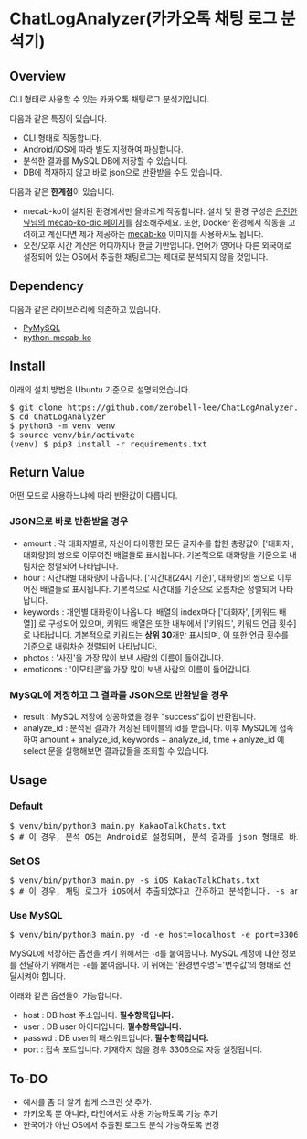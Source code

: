 
# ChatLogAnalyzer(카카오톡 채팅 로그 분석기)

## Overview

CLI 형태로 사용할 수 있는 카카오톡 채팅로그 분석기입니다.

다음과 같은 특징이 있습니다.

* CLI 형태로 작동합니다.
* Android/iOS에 따라 별도 지정하여 파싱합니다.
* 분석한 결과를 MySQL DB에 저장할 수 있습니다.
* DB에 적재하지 않고 바로 json으로 반환받을 수도 있습니다.

다음과 같은 **한계점**이 있습니다.

* mecab-ko이 설치된 환경에서만 올바르게 작동합니다. 설치 및 환경 구성은 [은전한닢님의 mecab-ko-dic 페이지](https://bitbucket.org/eunjeon/mecab-ko-dic)를 참조해주세요. 또한, Docker 환경에서 작동을 고려하고 계신다면 제가 제공하는 [mecab-ko](https://hub.docker.com/r/zerobell/mecab-ko) 이미지를 사용하셔도 됩니다.
* 오전/오후 시간 계산은 어디까지나 한글 기반입니다. 언어가 영어나 다른 외국어로 설정되어 있는 OS에서 추출한 채팅로그는 제대로 분석되지 않을 것입니다.

## Dependency

다음과 같은 라이브러리에 의존하고 있습니다.

* [PyMySQL](https://pypi.org/project/PyMySQL/)
* [python-mecab-ko](https://pypi.org/project/python-mecab-ko/)

## Install

아래의 설치 방법은 Ubuntu 기준으로 설명되었습니다.

<pre>$ git clone https://github.com/zerobell-lee/ChatLogAnalyzer.git
$ cd ChatLogAnalyzer
$ python3 -m venv venv
$ source venv/bin/activate
(venv) $ pip3 install -r requirements.txt
</pre>

## Return Value

어떤 모드로 사용하느냐에 따라 반환값이 다릅니다.

### JSON으로 바로 반환받을 경우

* amount : 각 대화자별로, 자신이 타이핑한 모든 글자수를 합한 총량값이 ['대화자', 대화량]의 쌍으로 이루어진 배열들로 표시됩니다. 기본적으로 대화량을 기준으로 내림차순 정렬되어 나타납니다.
* hour : 시간대별 대화량이 나옵니다. ['시간대(24시 기준)', 대화량]의 쌍으로 이루어진 배열들로 표시됩니다. 기본적으로 시간대를 기준으로 오름차순 정렬되어 나타납니다.
* keywords : 개인별 대화량이 나옵니다. 배열의 index마다 ['대화자', [키워드 배열]] 로 구성되어 있으며, 키워드 배열은 또한 내부에서 ['키워드', 키워드 언급 횟수]로 나타납니다. 기본적으로 키워드는 **상위 30**개만 표시되며, 이 또한 언급 횟수를 기준으로 내림차순 정렬되어 나타납니다.
* photos : '사진'을 가장 많이 보낸 사람의 이름이 들어갑니다.
* emoticons : '이모티콘'을 가장 많이 보낸 사람의 이름이 들어갑니다.

### MySQL에 저장하고 그 결과를 JSON으로 반환받을 경우

* result : MySQL 저장에 성공하였을 경우 "success"값이 반환됩니다.
* analyze_id : 분석된 결과가 저장된 테이블의 id를 받습니다. 이후 MySQL에 접속하여 amount + analyze_id, keywords + analyze_id, time + anlyze_id 에 select 문을 실행해보면 결과값들을 조회할 수 있습니다.

## Usage

### Default

<pre>$ venv/bin/python3 main.py KakaoTalkChats.txt
$ # 이 경우, 분석 OS는 Android로 설정되며, 분석 결과를 json 형태로 바로 반환합니다.</pre>

### Set OS

<pre>$ venv/bin/python3 main.py -s iOS KakaoTalkChats.txt
$ # 이 경우, 채팅 로그가 iOS에서 추출되었다고 간주하고 분석합니다. -s android 옵션도 가능하며, 생략할 경우 android로 자동 설정됩니다.
</pre>

### Use MySQL

<pre>$ venv/bin/python3 main.py -d -e host=localhost -e port=3306 -e uesr=root -e passwd=12341234 KakaoTalkChats.txt
</pre>

MySQL에 저장하는 옵션을 켜기 위해서는 <code>-d</code>를 붙여줍니다.
MySQL 계정에 대한 정보를 전달하기 위해서는 <code>-e</code>를 붙여줍니다. 이 뒤에는 '환경변수명'='변수값'의 형태로 전달시켜야 합니다.

아래와 같은 옵션들이 가능합니다.

* host : DB host 주소입니다. **필수항목입니다.**
* user : DB user 아이디입니다. **필수항목입니다.**
* passwd : DB user의 패스워드입니다. **필수항목입니다.**
* port : 접속 포트입니다. 기재하지 않을 경우 3306으로 자동 설정됩니다.

## To-DO

* 예시를 좀 더 알기 쉽게 스크린 샷 추가.
* 카카오톡 뿐 아니라, 라인에서도 사용 가능하도록 기능 추가
* 한국어가 아닌 OS에서 추출된 로그도 분석 가능하도록 변경